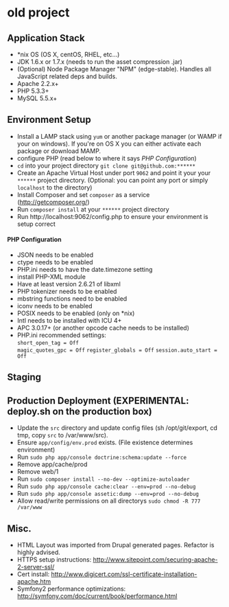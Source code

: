 # old project
## Application Stack
- *nix OS (OS X, centOS, RHEL, etc...)
- JDK 1.6.x or 1.7.x (needs to run the asset compression .jar)
- (Optional) Node Package Manager "NPM" (edge-stable). Handles all JavaScript related deps and builds.
- Apache 2.2.x+
- PHP 5.3.3+
- MySQL 5.5.x+

## Environment Setup
- Install a LAMP stack using `yum` or another package manager (or WAMP if your on windows). If you're on OS X you can either activate each package or download MAMP.
 - configure PHP (read below to where it says _PHP Configuration_)
- `cd` into your project directory `git clone git@github.com:******`
- Create an Apache Virtual Host under port `9062` and point it your your `******` project directory. (Optional: you can point any port or simply `localhost` to the directory)
- Install Composer and set `composer` as a service (http://getcomposer.org/)
- Run `composer install` at your `******` project directory
- Run http://localhost:9062/config.php to ensure your environment is setup correct

#### PHP Configuration
 - JSON needs to be enabled
 - ctype needs to be enabled
 - PHP.ini needs to have the date.timezone setting
 - install PHP-XML module
 - Have at least version 2.6.21 of libxml
 - PHP tokenizer needs to be enabled
 - mbstring functions need to be enabled
 - iconv needs to be enabled
 - POSIX needs to be enabled (only on *nix)
 - Intl needs to be installed with ICU 4+
 - APC 3.0.17+ (or another opcode cache needs to be installed)
 - PHP.ini recommended settings:	
   `short_open_tag = Off`		
   `magic_quotes_gpc = Off`	
   `register_globals = Off`	
   `session.auto_start = Off`	

## Staging

## Production Deployment (EXPERIMENTAL: deploy.sh on the production box)
- Update the `src` directory and update config files (sh /opt/git/export, cd tmp, copy `src` to /var/www/src).
- Ensure `app/config/env.prod` exists. (File existence determines environment)
- Run `sudo php app/console doctrine:schema:update --force`
- Remove app/cache/prod
- Remove web/1
- Run `sudo composer install --no-dev --optimize-autoloader`
- Run `sudo php app/console cache:clear --env=prod --no-debug`
- Run `sudo php app/console assetic:dump --env=prod --no-debug`
- Allow read/write permissions on all directorys `sudo chmod -R 777 /var/www`

## Misc.
- HTML Layout was imported from Drupal generated pages. Refactor is highly advised.
- HTTPS setup instructions: http://www.sitepoint.com/securing-apache-2-server-ssl/
- Cert install: http://www.digicert.com/ssl-certificate-installation-apache.htm
- Symfony2 performance optimizations: http://symfony.com/doc/current/book/performance.html
